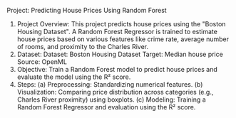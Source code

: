 Project: Predicting House Prices Using Random Forest
1.	Project Overview: This project predicts house prices using the "Boston Housing Dataset". A Random Forest Regressor is trained to estimate house prices based on various features like crime rate, average number of rooms, and proximity to the Charles River.
2.	Dataset: Dataset: Boston Housing Dataset Target: Median house price Source: OpenML
3.	Objective: Train a Random Forest model to predict house prices and evaluate the model using the R² score.
4.	Steps: (a) Preprocessing: Standardizing numerical features. (b) Visualization: Comparing price distribution across categories (e.g., Charles River proximity) using boxplots. (c) Modeling: Training a Random Forest Regressor and evaluation using the R² score.
